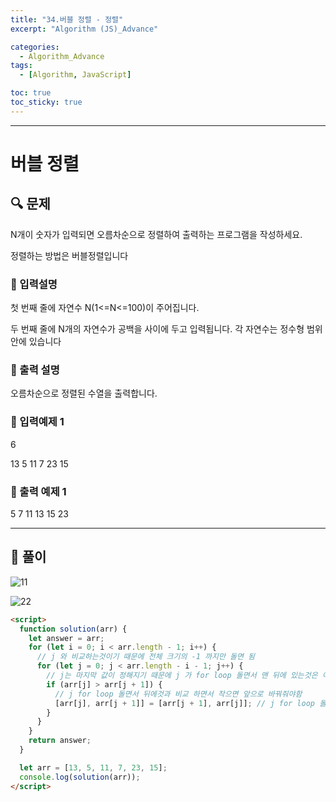 ```yaml
---
title: "34.버블 정렬 - 정렬"
excerpt: "Algorithm (JS)_Advance"

categories:
  - Algorithm_Advance
tags:
  - [Algorithm, JavaScript]

toc: true
toc_sticky: true
---
```


---

# 버블 정렬

## 🔍 문제

N개이 숫자가 입력되면 오름차순으로 정렬하여 출력하는 프로그램을 작성하세요.

정렬하는 방법은 버블정렬입니다

### 🔹 입력설명

첫 번째 줄에 자연수 N(1<=N<=100)이 주어집니다.

두 번째 줄에 N개의 자연수가 공백을 사이에 두고 입력됩니다. 각 자연수는 정수형 범위 안에 있습니다

### 🔹 출력 설명

오름차순으로 정렬된 수열을 출력합니다.

### 🔹 입력예제 1

6

13 5 11 7 23 15

### 🔹 출력 예제 1

5 7 11 13 15 23

---

## 📌 풀이

![11](https://user-images.githubusercontent.com/28912774/118573649-f1e5c000-b7bd-11eb-84ab-fae8417e0b69.jpg)

![22](https://user-images.githubusercontent.com/28912774/118573650-f316ed00-b7bd-11eb-8faf-c365e349d1fd.jpg)

```html
<script>
  function solution(arr) {
    let answer = arr;
    for (let i = 0; i < arr.length - 1; i++) {
      // j 와 비교하는것이기 때문에 전체 크기의 -1 까지만 돌면 됨
      for (let j = 0; j < arr.length - i - 1; j++) {
        // j는 마지막 값이 정해지기 때문에 j 가 for loop 돌면서 맨 뒤에 있는것은 이미 정해져서 픽스 되었기 때문에 비교 할 필요는 없음
        if (arr[j] > arr[j + 1]) {
          // j for loop 돌면서 뒤에것과 비교 하면서 작으면 앞으로 바꿔줘야함
          [arr[j], arr[j + 1]] = [arr[j + 1], arr[j]]; // j for loop 돌때마다 바꿔 줘야 하니까 성능상에는 좋지는 않다
        }
      }
    }
    return answer;
  }

  let arr = [13, 5, 11, 7, 23, 15];
  console.log(solution(arr));
</script>
```

